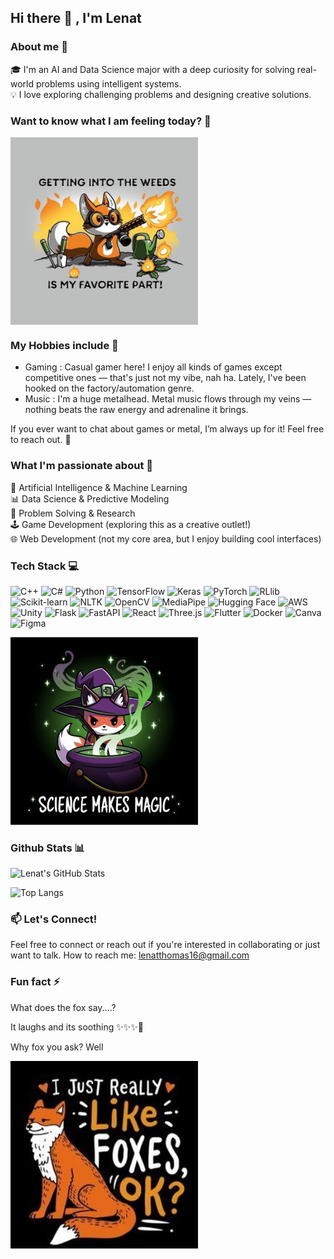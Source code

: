 ## Hi there 👋 , I'm Lenat

### About me 💫

🎓 I'm an AI and Data Science major with a deep curiosity for solving real-world problems using intelligent systems.  
💡 I love exploring challenging problems and designing creative solutions.


### Want to know what I am feeling today? 💬
<!--START_SECTION:update_image-->
<img src=https://raw.githubusercontent.com/LenatThomas/LenatThomas/main/.github/images/fox20.jpeg height=300px width=300px align=center alt=Profile Image />
<!--END_SECTION:update_image-->

### My Hobbies include 🎵
* Gaming : Casual gamer here! I enjoy all kinds of games except competitive ones — that's just not my vibe, nah ha. Lately, I've been hooked on the factory/automation genre.
* Music  : I'm a huge metalhead. Metal music flows through my veins — nothing beats the raw energy and adrenaline it brings.

If you ever want to chat about games or metal, I’m always up for it! Feel free to reach out. 🤘

### What I'm passionate about 🌱

🤖 Artificial Intelligence & Machine Learning  
📊 Data Science & Predictive Modeling  
🧠 Problem Solving & Research  
🕹️ Game Development (exploring this as a creative outlet!)  
🌐 Web Development (not my core area, but I enjoy building cool interfaces)

### Tech Stack 💻
![C++](https://img.shields.io/badge/C++-00599C?style=for-the-badge&logo=c%2b%2b&logoColor=white)
![C#](https://img.shields.io/badge/C%23-239120?style=for-the-badge&logo=c-sharp&logoColor=white)
![Python](https://img.shields.io/badge/Python-3776AB?style=for-the-badge&logo=python&logoColor=white)
![TensorFlow](https://img.shields.io/badge/TensorFlow-FF6F00?style=for-the-badge&logo=tensorflow&logoColor=white)
![Keras](https://img.shields.io/badge/Keras-D00000?style=for-the-badge&logo=keras&logoColor=white)
![PyTorch](https://img.shields.io/badge/PyTorch-EE4C2C?style=for-the-badge&logo=pytorch&logoColor=white)
![RLlib](https://img.shields.io/badge/RLlib-00C2CB?style=for-the-badge)
![Scikit-learn](https://img.shields.io/badge/Scikit--Learn-F7931E?style=for-the-badge&logo=scikit-learn&logoColor=white)
![NLTK](https://img.shields.io/badge/NLTK-6A4C93?style=for-the-badge)
![OpenCV](https://img.shields.io/badge/OpenCV-5C3EE8?style=for-the-badge&logo=opencv&logoColor=white)
![MediaPipe](https://img.shields.io/badge/MediaPipe-FF6F00?style=for-the-badge)
![Hugging Face](https://img.shields.io/badge/HuggingFace-FFD21F?style=for-the-badge&logo=huggingface&logoColor=black)
![AWS](https://img.shields.io/badge/AWS-232F3E?style=for-the-badge&logo=amazon-aws&logoColor=white)
![Unity](https://img.shields.io/badge/Unity-000000?style=for-the-badge&logo=unity&logoColor=white)
![Flask](https://img.shields.io/badge/Flask-000000?style=for-the-badge&logo=flask&logoColor=white)
![FastAPI](https://img.shields.io/badge/FastAPI-009688?style=for-the-badge&logo=fastapi&logoColor=white)
![React](https://img.shields.io/badge/React-20232A?style=for-the-badge&logo=react&logoColor=61DAFB)
![Three.js](https://img.shields.io/badge/Three.js-000000?style=for-the-badge)
![Flutter](https://img.shields.io/badge/Flutter-02569B?style=for-the-badge&logo=flutter&logoColor=white)
![Docker](https://img.shields.io/badge/Docker-2496ED?style=for-the-badge&logo=docker&logoColor=white)
![Canva](https://img.shields.io/badge/Canva-00C4CC?style=for-the-badge&logo=canva&logoColor=white)
![Figma](https://img.shields.io/badge/Figma-F24E1E?style=for-the-badge&logo=figma&logoColor=white)

<img src="science.jpeg" width="300" height="300" />

### Github Stats 📊
![Lenat's GitHub Stats](https://github-readme-stats.vercel.app/api?username=LenatThomas&show_icons=true&theme=radical)

![Top Langs](https://github-readme-stats.vercel.app/api/top-langs/?username=LenatThomas&layout=compact&theme=radical)

### 📫 Let's Connect!
Feel free to connect or reach out if you're interested in collaborating or just want to talk.
How to reach me: lenatthomas16@gmail.com

### Fun fact ⚡

What does the fox say....? 

It laughs and its soothing ✨✨✨🫠

Why fox you ask? Well 

<img src="fox.jpeg" width="300" height="300" />
